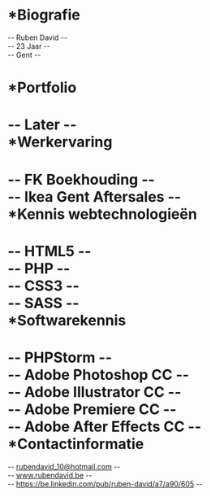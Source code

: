 
*Biografie 
============
-- Ruben David --  
-- 23 Jaar --  
-- Gent --  

*Portfolio  
============
-- Later --  
*Werkervaring 
===========
-- FK Boekhouding --  
-- Ikea Gent Aftersales --  
*Kennis webtechnologieën  
============
-- HTML5 --  
-- PHP --  
-- CSS3 --  
-- SASS --  
*Softwarekennis  
============
-- PHPStorm --  
-- Adobe Photoshop CC --  
-- Adobe Illustrator CC --  
-- Adobe Premiere CC --  
-- Adobe After Effects CC --  
*Contactinformatie  
============
-- rubendavid_10@hotmail.com --  
-- www.rubendavid.be --  
-- https://be.linkedin.com/pub/ruben-david/a7/a90/605 --  
